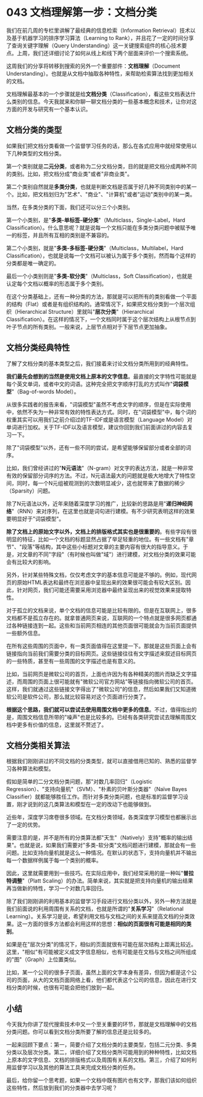 # 043 文档理解第一步：文档分类

我们在前几周的专栏里讲解了最经典的信息检索（Information
Retrieval）技术以及基于机器学习的排序学习算法（Learning to
Rank），并且花了一定的时间分享了查询关键字理解（Query
Understanding）这一关键搜索组件的核心技术要点。上周，我们还详细讨论了如何从线上和线下两个层面来评价一个搜索系统。

这周我们的分享将转移到搜索的另外一个重要部件：**文档理解**（Document
Understanding）。也就是从文档中抽取各种特性，来帮助检索算法找到更加相关的文档。

文档理解最基本的一个步骤就是给**文档分类**（Classification），看这些文档表达什么类别的信息。今天我就来和你聊一聊文档分类的一些基本概念和技术，让你对这方面的开发与研究有一个基本认识。

## 文档分类的类型

如果我们把文档分类看做一个监督学习任务的话，那么在各式应用中就经常使用以下几种类型的文档分类。

第一个类别就是**二元分类**，或者称为二分文档分类，目的就是把文档分成两种不同的类别。比如，把文档分成"商业类"或者"非商业类"。

第二个类别自然就是**多类分类**，也就是判断文档是否属于好几种不同类别中的某一个。比如，把文档划归为"艺术"、"商业"、"计算机"或者"运动"类别中的某一类。

当然，在多类分类的下面，我们还可以分三个小类别。

第一个小类别，是"**多类-单标签-硬分类**"（Multiclass，Single-Label，Hard
Classification）。什么意思呢？就是说每一个文档只能在多类分类问题中被赋予唯一的标签，并且所有互相的类别是不兼容的。

第二个小类别，就是"**多类-多标签-硬分类**"（Multiclass，Multilabel，Hard
Classification），也就是说每一个文档可以被认为属于多个类别，然而每个这样的分类都是唯一确定的。

最后一个小类别则是"**多类-软分类**"（Multiclass，Soft
Classification），也就是认定每个文档以概率的形态属于多个类别。

在这个分类基础上，还有一种分类的方法，那就是可以把所有的类别看做一个平面的结构（Flat）或者是有组织结构的。通常情况下，如果把文档分类到一个层次组织（Hierarchical
Structure）里就叫"**层次分类**"（Hierarchical
Classification）。在这样的情况下，一个文档同时属于这个层次结构上从根节点到叶子节点的所有类别。一般来说，上层节点相对于下层节点更加抽象。

## 文档分类经典特性

了解了文档分类的基本类型之后，我们接着来讨论文档分类所用到的经典特性。

**我们最先会想到的当然是使用文档上原本的文字信息**。最直接的文字特性可能就是每个英文单词，或者中文的词语。这种完全把文字顺序打乱的方式叫作"**词袋模型**"（Bag-of-words
Model）。

从很多实践者的报告来看，"词袋模型"虽然不考虑文字的顺序，但是在实际使用中，依然不失为一种非常有效的特性表达方式。同时，在"词袋模型"中，每个词的权重其实可以用我们之前介绍过的TF-IDF或是语言模型（Language
Model）对单词进行加权。关于TF-IDF以及语言模型，建议你回到我们前面讲过的内容去复习一下。

除了"词袋模型"以外，还有一些不同的尝试，是希望能够保留部分或者全部的词序。

比如，我们曾经讲过的"**N元语法**"（N-gram）对文字的表达方法，就是一种非常有效的保留部分词序的方法。不过，N元语法最大的问题就是极大地增大了特性空间，同时，每一个N元组被观测到的次数明显减少，这也就带来了数据的稀少（Sparsity）问题。

除了N元语法以外，近年来随着深度学习的推广，比较新的思路是用"**递归神经网络**"（RNN）来对序列，在这里也就是词句进行建模。有不少研究表明这样的效果要明显好于"词袋模型"。

**除了文档上的原始文字以外，文档上的排版格式其实也是很重要的**。有些字段有很明显的特征，比如一个文档的标题显然占据了举足轻重的地位。有一些文档有"章节"、"段落"等结构，其中这些小标题对文章的主要内容有很大的指导意义。于是，对文章的不同"字段"（有时候也叫做"域"）进行建模，对文档分类的效果可能会有比较大的影响。

另外，针对某些特殊文档，仅仅考虑文字的基本信息可能是不够的。例如，现代网页的原始HTML表达和最终在浏览器中呈现出来的效果很可能会有较大区别。因此，针对网页，我们可能还需要采用浏览器中最终呈现出来的视觉效果来提取特性。

对于孤立的文档来说，单个文档的信息可能是比较有限的。但是在互联网上，很多文档都不是孤立存在的。就拿普通网页来说，互联网的一个特点就是很多网页都通过各种链接连到一起。这些和当前网页相连的其他页面很可能就会为当前页面提供一些额外信息。

在所有这些周围的页面中，有一类页面值得在这里提一下。那就是这些页面上会有链接指向当前我们需要分类的目标网页。这些链接往往有文字描述来叙述目标网页的一些特质，甚至有一些周围的文字描述也是有意义的。

比如，当前网页是微软公司的首页，上面也许因为有各种精美的图片而缺乏文字描述，而周围的页面上很可能就有"微软公司官方网站"等链接指向微软公司的首页。这样，我们就通过这些链接文字得出了"微软公司"的信息，然后如果我们又知道微软公司是软件公司，那么就比较容易对这个页面进行分类了。

**根据这个思路，我们就可以尝试去使用周围文档中更多的信息**。不过，值得指出的是，周围文档信息所带的"噪声"也是比较多的。已经有各类研究尝试去理解周围文档中更多有价值的信息，这里就不赘述了。

## 文档分类相关算法

根据我们刚刚讲过的不同文档的分类类型，就可以直接借用已知的、熟悉的监督学习各种算法和模型。

假如是简单的二分文档分类问题，那"对数几率回归"（Logistic
Regression）、"支持向量机"（SVM）、"朴素的贝叶斯分类器"（Naïve Bayes
Classifier）就都能够胜任工作。而针对多类分类问题，也是标准的监督学习设置，刚才说到的这几类算法和模型在一定的改动下也能够做到。

近些年，深度学习席卷很多领域。在文档分类领域，各类深度学习模型也都展示出了一定的优势。

需要注意的是，并不是所有的分类算法都"天生"（Natively）支持"概率的输出结果"。也就是说，如果我们需要对"多类-软分类"文档问题进行建模，那就会有一些问题。比如支持向量机就是这么一种情况。在默认的状态下，支持向量机并不输出每一个数据样例属于每一个类别的概率。

因此，这里就需要用到一些技巧。在实际应用中，我们经常采用的是一种叫"**普拉特调整**"（Platt
Scaling）的办法。简单来说，其实就是把支持向量机的输出结果再当做新的特性，学习一个对数几率回归。

除了我们刚刚讲的利用基本的监督学习手段进行文档分类以外，另外一种方法就是我们前面说的利用周围有关系的文档，也就是所谓的"**关系学习**"（Relational
Learning）。关系学习是说，希望利用文档与文档之间的关系来提高文档的分类效果。这一方面的很多方法都会利用这样的思想：**相似的页面很有可能是相同的类别**。

如果是在"层次分类"的情况下，相似的页面就很有可能在层次结构上距离比较近。这里，"相似"有可能被定义成文字信息相似，也有可能是在文档与文档之间所组成的"图"（Graph）上位置类似。

比如，某一个公司的很多子页面，虽然上面的文字本身有差异，但因为都是这个公司的页面，从大的文档页面网络上看，他们都代表这个公司的信息，因此在进行文档分类的时候，也很有可能会把他们放到一起。

## 小结

今天我为你讲了现代搜索技术中又一个至关重要的环节，那就是文档理解中的文档分类问题。你可以看到文档分类所要了解的信息还是比较多的。

一起来回顾下要点：第一，简要介绍了文档分类的主要类型，包括二元分类、多类分类以及层次分类。第二，详细介绍了文档分类所可能用到的种种特性，比如文档上原本的文字信息、文档的排版格式以及周围有关系的文档。第三，介绍了如何利用监督学习以及其他的算法工具来完成文档分类的任务。

最后，给你留一个思考题，如果一个文档中既有图片也有文字，那我们该如何组织这些特性，然后放到我们的分类器中去学习呢？
